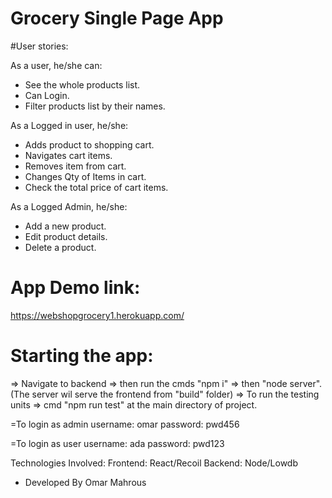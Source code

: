 # Grocery Single Page App

#User stories:

As a user, he/she can:
- See the whole products list.
- Can Login.
- Filter products list by their names.


As a Logged in user, he/she:
- Adds product to shopping cart.
- Navigates cart items.
- Removes item from cart.
- Changes Qty of Items in cart.
- Check the total price of cart items.

As a Logged Admin, he/she:
- Add a new product.
- Edit product details.
- Delete a product.


# App Demo link:
https://webshopgrocery1.herokuapp.com/
# Starting the app:
=> Navigate to backend => then run the cmds "npm i" => then "node server". (The server wil serve the frontend from "build" folder)
=> To run the testing units => cmd "npm run test" at the main directory of project.

=To login as admin
username: omar
password: pwd456

 =To login as user
username: ada
password: pwd123


Technologies Involved:
Frontend: React/Recoil
Backend: Node/Lowdb


- Developed By
Omar Mahrous
 





